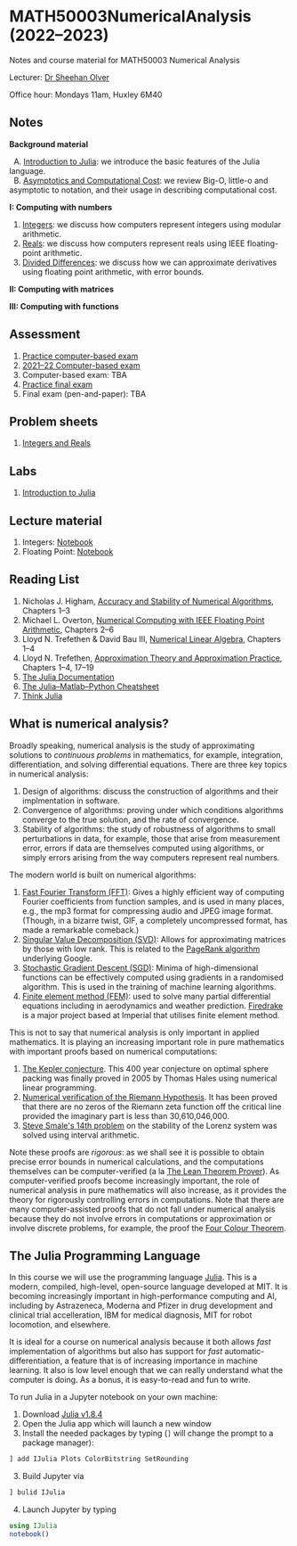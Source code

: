# MATH50003NumericalAnalysis (2022–2023)
Notes and course material for MATH50003 Numerical Analysis

Lecturer: [Dr Sheehan Olver](https://www.ma.imperial.ac.uk/~solver/)

Office hour: Mondays 11am, Huxley 6M40

## Notes

**Background material**

  A. [Introduction to Julia](https://nbviewer.org/github/Imperial-MATH50003/MATH50003NumericalAnalysis/blob/main/notes/Julia.ipynb): we introduce  the basic features of the Julia language. \
  B. [Asymptotics and Computational Cost](https://nbviewer.org/github/Imperial-MATH50003/MATH50003NumericalAnalysis/blob/main/notes/Asymptotics.ipynb): we review Big-O, little-o and asymptotic to notation,
and their usage in describing computational cost.

**I: Computing with numbers**

1. [Integers](https://nbviewer.org/github/Imperial-MATH50003/MATH50003NumericalAnalysis/blob/main/notes/Integers.ipynb): we discuss how computers represent integers using modular arithmetic.
2. [Reals](https://nbviewer.org/github/Imperial-MATH50003/MATH50003NumericalAnalysis/blob/main/notes/Reals.ipynb): we discuss how computers represent reals using IEEE floating-point arithmetic.
3. [Divided Differences](https://nbviewer.org/github/Imperial-MATH50003/MATH50003NumericalAnalysis/blob/main/notes/DividedDifferences.ipynb): we discuss how we can approximate derivatives using floating point arithmetic, with error bounds.

**II: Computing with matrices**

**III: Computing with functions**

## Assessment

1. [Practice computer-based exam](https://github.com/Imperial-MATH50003/MATH50003NumericalAnalysis/blob/main/exams/practice.ipynb)
2. [2021–22 Computer-based exam](https://github.com/Imperial-MATH50003/MATH50003NumericalAnalysis/blob/main/exams/computerexam2122.ipynb)
3. Computer-based exam: TBA
3. [Practice final exam](https://github.com/Imperial-MATH50003/MATH50003NumericalAnalysis/blob/main/exams/practicefinal.pdf)
3. Final exam (pen-and-paper): TBA

## Problem sheets

1. [Integers and Reals](https://nbviewer.org/github/Imperial-MATH50003/MATH50003NumericalAnalysis/blob/main/sheets/sheet1.ipynb)


## Labs

1. [Introduction to Julia](https://nbviewer.org/github/Imperial-MATH50003/MATH50003NumericalAnalysis/blob/main/labs/lab1.ipynb)

## Lecture material

1. Integers: [Notebook](https://nbviewer.org/github/Imperial-MATH50003/MATH50003NumericalAnalysis/blob/main/lectures/Lecture1.ipynb)
2. Floating Point: [Notebook](https://nbviewer.org/github/Imperial-MATH50003/MATH50003NumericalAnalysis/blob/main/lectures/Lecture2.ipynb)

## Reading List

1. Nicholas J. Higham, [Accuracy and Stability of Numerical Algorithms](https://epubs.siam.org/doi/book/10.1137/1.9780898718027?mobileUi=0), Chapters 1–3
1. Michael L. Overton, [Numerical Computing with IEEE Floating Point Arithmetic](https://epubs.siam.org/doi/book/10.1137/1.9780898718072), Chapters 2–6
2. Lloyd N. Trefethen & David Bau III, [Numerical Linear Algebra](https://my.siam.org/Store/Product/viewproduct/?ProductId=950/&ct=c257a1956367c57b599612fbf383d0d3c674af4f9181d827444b5cdaca95b0686d6d20467a7c1e3290fb5b31c310ce74f5b2ede375934b844b1171bc734358e2), Chapters 1–4
3. Lloyd N. Trefethen, [Approximation Theory and Approximation Practice](https://people.maths.ox.ac.uk/trefethen/ATAP/ATAPfirst6chapters.pdf), Chapters 1–4, 17–19
4. [The Julia Documentation](https://docs.julialang.org)
5. [The Julia–Matlab–Python Cheatsheet](https://cheatsheets.quantecon.org)
6. [Think Julia](https://benlauwens.github.io/ThinkJulia.jl/latest/book)


## What is numerical analysis? 

Broadly speaking, numerical analysis is the study of approximating
solutions to _continuous problems_ in mathematics, for example, integration, differentiation, 
and solving differential equations. There are three key topics in numerical analysis:

1. Design of algorithms: discuss the construction of algorithms and their implmentation in
software.
2. Convergence of algorithms: proving under which conditions algorithms converge to the
true solution, and the rate of convergence.
3. Stability of algorithms: the study of robustness of algorithms to small perturbations in
data, for example, those that arise from measurement error, errors if data are themselves computed using
algorithms, or simply errors arising from the way computers represent real numbers.

The modern world is built on numerical algorithms:


1. [Fast Fourier Transform (FFT)](https://en.wikipedia.org/wiki/Fast_Fourier_transform): Gives a highly efficient way of computing Fourier  coefficients from function samples,
and is used in many places, e.g., the mp3 format for compressing audio and JPEG image format. 
(Though, in a bizarre twist, GIF, a completely uncompressed format, has made a remarkable comeback.)
2. [Singular Value Decomposition (SVD)](https://en.wikipedia.org/wiki/Singular_value_decomposition): Allows for approximating matrices by those with low rank. This is related to the [PageRank algorithm](https://en.wikipedia.org/wiki/PageRank) underlying Google.
3. [Stochastic Gradient Descent (SGD)](https://en.wikipedia.org/wiki/Stochastic_gradient_descent): Minima of high-dimensional functions can be effectively computed using gradients
in a randomised algorithm. This is used in the training of machine learning algorithms.
4. [Finite element method (FEM)](https://en.wikipedia.org/wiki/Finite_element_method):
used to solve many partial differential equations including  in aerodynamics and
weather prediction. [Firedrake](https://firedrakeproject.org) is a major project based at
Imperial that utilises finite element method. 


This is not to say that numerical analysis is only important in applied mathematics. 
It is playing an increasing important role in pure mathematics with important proofs based on numerical computations:

1. [The Kepler conjecture](https://en.wikipedia.org/wiki/Kepler_conjecture). This 400 year conjecture on optimal sphere packing
was finally proved in 2005 by Thomas Hales using numerical linear programming.
2. [Numerical verification of the Riemann Hypothesis](https://en.wikipedia.org/wiki/Riemann_hypothesis#Numerical_calculations). 
It has been proved that there are no zeros of the Riemann zeta function off the critical line provided the imaginary part is
less than 30,610,046,000.
3. [Steve Smale's 14th problem](https://en.wikipedia.org/wiki/Lorenz_system) on the stability of the Lorenz system was solved
using interval arithmetic. 

Note these proofs are _rigorous_: as we shall see it is possible to obtain precise error bounds in numerical
calculations, and the computations themselves can be computer-verified 
(a la [The Lean Theorem Prover](https://leanprover.github.io)).
As computer-verified proofs become increasingly important, the role of numerical analysis in
pure mathematics will also increase, as it provides the theory for rigorously controlling errors in
computations. Note that there are many computer-assisted proofs that do not fall under numerical analysis because
they do not involve errors in computations or approximation or involve discrete problems, for 
example, the proof the [Four Colour Theorem](https://en.wikipedia.org/wiki/Four_color_theorem).

## The Julia Programming Language

In this course we will use the programming language [Julia](https://julialang.org). This is a modern, compiled, high-level,
open-source language developed at MIT. It is becoming increasingly important in high-performance computing and
AI, including by Astrazeneca, Moderna and Pfizer in drug development and clinical trial accelleration, IBM for medical diagnosis, MIT for robot
locomotion, and elsewhere.

It is ideal for a course on numerical analysis because it both allows
_fast_ implementation of algorithms but also has support for _fast_ automatic-differentiation, a feature 
that is of increasing importance in machine learning. It also is low level enough that we can
really understand what the computer is doing. As a bonus, it is easy-to-read and fun to write. 

To run Julia in a Jupyter notebook on your own machine:

1. Download [Julia v1.8.4](https://julialang.org/downloads/)
2. Open the Julia app which will launch a new window
3. Install the needed packages by typing (`]` will change the prompt to a package manager):
```julia
] add IJulia Plots ColorBitstring SetRounding
```
3. Build Jupyter via
```julia
] bulid IJulia
```
4. Launch Jupyter by typing
```julia
using IJulia
notebook()
```
